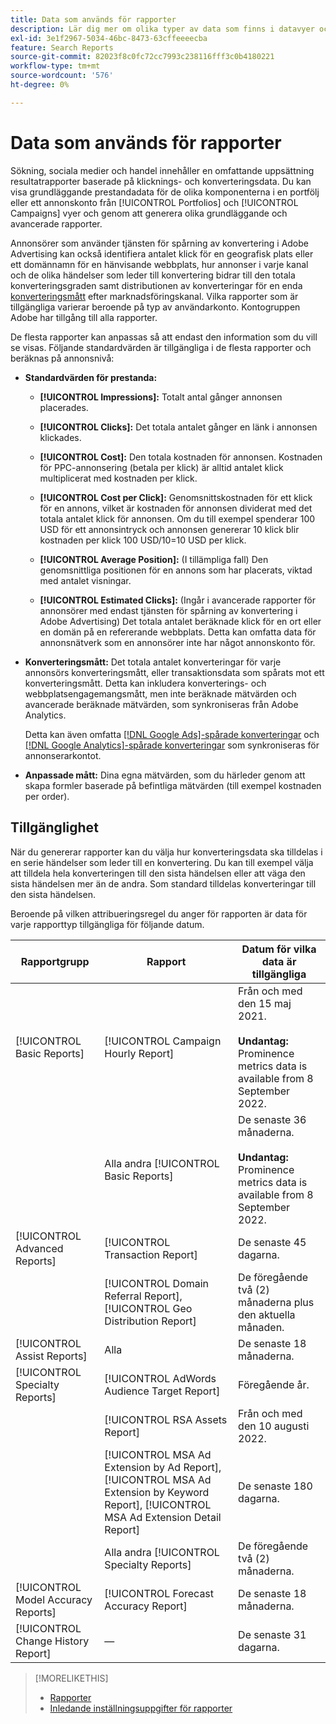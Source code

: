 ```yaml
---
title: Data som används för rapporter
description: Lär dig mer om olika typer av data som finns i datavyer och anpassade rapporter.
exl-id: 3e1f2967-5034-46bc-8473-63cffeeeecba
feature: Search Reports
source-git-commit: 82023f8c0fc72cc7993c238116fff3c0b4180221
workflow-type: tm+mt
source-wordcount: '576'
ht-degree: 0%

---
```


# Data som används för rapporter

Sökning, sociala medier och handel innehåller en omfattande uppsättning resultatrapporter baserade på klicknings- och konverteringsdata. Du kan visa grundläggande prestandadata för de olika komponenterna i en portfölj eller ett annonskonto från [!UICONTROL Portfolios] och [!UICONTROL Campaigns] vyer och genom att generera olika grundläggande och avancerade rapporter.

Annonsörer som använder tjänsten för spårning av konvertering i Adobe Advertising kan också identifiera antalet klick för en geografisk plats eller ett domännamn för en hänvisande webbplats, hur annonser i varje kanal och de olika händelser som leder till konvertering bidrar till den totala konverteringsgraden samt distributionen av konverteringar för en enda [konverteringsmått](/help/search-social-commerce/admin/transaction-properties/transaction-property-about.md) efter marknadsföringskanal. Vilka rapporter som är tillgängliga varierar beroende på typ av användarkonto. Kontogruppen Adobe har tillgång till alla rapporter.

De flesta rapporter kan anpassas så att endast den information som du vill se visas. Följande standardvärden är tillgängliga i de flesta rapporter och beräknas på annonsnivå:

* **Standardvärden för prestanda:**

   * **[!UICONTROL Impressions]:** Totalt antal gånger annonsen placerades.

   * **[!UICONTROL Clicks]:** Det totala antalet gånger en länk i annonsen klickades.

   * **[!UICONTROL Cost]:** Den totala kostnaden för annonsen. Kostnaden för PPC-annonsering (betala per klick) är alltid antalet klick multiplicerat med kostnaden per klick.

   * **[!UICONTROL Cost per Click]:** Genomsnittskostnaden för ett klick för en annons, vilket är kostnaden för annonsen dividerat med det totala antalet klick för annonsen. Om du till exempel spenderar 100 USD för ett annonsintryck och annonsen genererar 10 klick blir kostnaden per klick 100 USD/10=10 USD per klick.

   * **[!UICONTROL Average Position]:** (I tillämpliga fall) Den genomsnittliga positionen för en annons som har placerats, viktad med antalet visningar.

   * **[!UICONTROL Estimated Clicks]:** (Ingår i avancerade rapporter för annonsörer med endast tjänsten för spårning av konvertering i Adobe Advertising) Det totala antalet beräknade klick för en ort eller en domän på en refererande webbplats. Detta kan omfatta data för annonsnätverk som en annonsörer inte har något annonskonto för.

* **Konverteringsmått:** Det totala antalet konverteringar för varje annonsörs konverteringsmått, eller transaktionsdata som spårats mot ett konverteringsmått. Detta kan inkludera konverterings- och webbplatsengagemangsmått, men inte beräknade mätvärden och avancerade beräknade mätvärden, som synkroniseras från Adobe Analytics.

  Detta kan även omfatta [[!DNL Google Ads]-spårade konverteringar](/help/search-social-commerce/campaign-management/introduction/google-conversion-data.md) och [[!DNL Google Analytics]-spårade konverteringar](/help/search-social-commerce/admin/data-sources/data-source-about.md) som synkroniseras för annonserarkontot.

* **Anpassade mått:** Dina egna mätvärden, som du härleder genom att skapa formler baserade på befintliga mätvärden (till exempel kostnaden per order).

## Tillgänglighet

När du genererar rapporter kan du välja hur konverteringsdata ska tilldelas i en serie händelser som leder till en konvertering. Du kan till exempel välja att tilldela hela konverteringen till den sista händelsen eller att väga den sista händelsen mer än de andra. Som standard tilldelas konverteringar till den sista händelsen.

Beroende på vilken attribueringsregel du anger för rapporten är data för varje rapporttyp tillgängliga för följande datum.

| Rapportgrupp | Rapport | Datum för vilka data är tillgängliga |
|---|---|---|
| [!UICONTROL Basic Reports] | [!UICONTROL Campaign Hourly Report] | Från och med den 15 maj 2021.<br><br><b>Undantag:</b> Prominence metrics data is available from 8 September 2022. |
| | Alla andra [!UICONTROL Basic Reports] | De senaste 36 månaderna.<br><br><b>Undantag:</b> Prominence metrics data is available from 8 September 2022. |
| [!UICONTROL Advanced Reports] | [!UICONTROL Transaction Report] | De senaste 45 dagarna. |
| | [!UICONTROL Domain Referral Report], [!UICONTROL Geo Distribution Report] | De föregående två (2) månaderna plus den aktuella månaden. |
| [!UICONTROL Assist Reports] | Alla | De senaste 18 månaderna. |
| [!UICONTROL Specialty Reports] | [!UICONTROL AdWords Audience Target Report] | Föregående år. |
| | [!UICONTROL RSA Assets Report] | Från och med den 10 augusti 2022. |
| | [!UICONTROL MSA Ad Extension by Ad Report], [!UICONTROL MSA Ad Extension by Keyword Report], [!UICONTROL MSA Ad Extension Detail Report] | De senaste 180 dagarna. |
| | Alla andra [!UICONTROL Specialty Reports] | De föregående två (2) månaderna. |
| [!UICONTROL Model Accuracy Reports] | [!UICONTROL Forecast Accuracy Report] | De senaste 18 månaderna. |
| [!UICONTROL Change History Report] | — | De senaste 31 dagarna. |

>[!MORELIKETHIS]
>
>* [Rapporter](report-about.md)
>* [Inledande inställningsuppgifter för rapporter](initial-setup.md)
